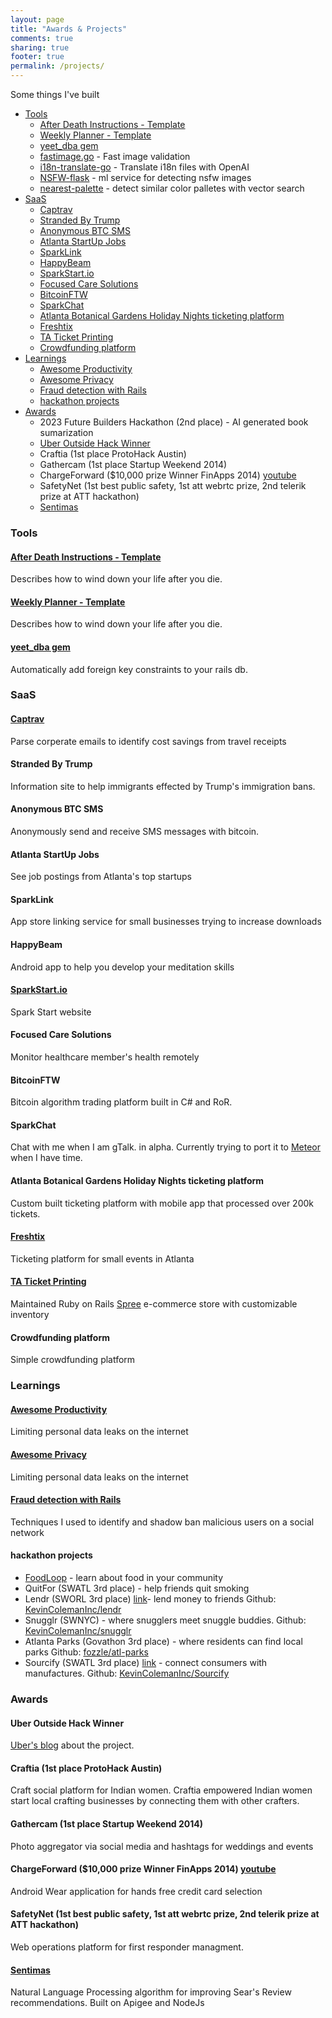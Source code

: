 ```yaml
---
layout: page
title: "Awards & Projects"
comments: true
sharing: true
footer: true
permalink: /projects/
---
```


Some things I've built

- [Tools](#tools)
  - [After Death Instructions - Template](https://docs.google.com/document/d/1OrhYPW4b8iNkg-TMNJNc8DtmHnjAISzW5mThY9s2zMg/edit)
  - [Weekly Planner - Template](https://docs.google.com/document/d/15ICuJOQh4TJAgQfCyq7mq4xQJOH-p6Omq3kPvV3hDiw/edit)
  - [yeet_dba gem](https://github.com/kevincolemaninc/yeet_dba)
  - [fastimage.go](https://github.com/KevinColemanInc/fastimage.go) - Fast image validation
  - [i18n-translate-go](https://github.com/KevinColemanInc/i18n-translate-go) - Translate i18n files with OpenAI
  - [NSFW-flask](https://github.com/KevinColemanInc/NSFW-FLASK) - ml service for detecting nsfw images
  - [nearest-palette](https://github.com/KevinColemanInc/nearest-palette) - detect similar color palletes with vector search
- [SaaS](#saas)
  - [Captrav](https://www.captrav.com)
  - [Stranded By Trump](#stranded-by-trump)
  - [Anonymous BTC SMS](#anonymous-btc-sms)
  - [Atlanta StartUp Jobs](#atlanta-startup-jobs)
  - [SparkLink](#sparklink)
  - [HappyBeam](#happybeam)
  - [SparkStart.io](https://www.sparkstart.io)
  - [Focused Care Solutions](#focused-care-solutions)
  - [BitcoinFTW](#bitcoinftw)
  - [SparkChat](#sparkchat)
  - [Atlanta Botanical Gardens Holiday Nights ticketing platform](#atlanta-botanical-gardens-holiday-nights-ticketing-platform)
  - [Freshtix](https://freshtix.com)
  - [TA Ticket Printing](https://taticketprinting.com)
  - [Crowdfunding platform](#crowdfunding-platform)
- [Learnings](#learnings)
  - [Awesome Productivity](https://github.com/KevinColemanInc/awesome-productivity)
  - [Awesome Privacy](https://github.com/KevinColemanInc/awesome-privacy)
  - [Fraud detection with Rails](/2019/02/07/fraud-detection.html)
  - [hackathon projects](#hackathon-projects)
- [Awards](#awards)
  - 2023 Future Builders Hackathon (2nd place) - AI generated book sumarization
  - [Uber Outside Hack Winner](#uber-outside-hack-winner)
  - Craftia (1st place ProtoHack Austin)
  - Gathercam (1st place Startup Weekend 2014)
  - ChargeForward ($10,000 prize Winner FinApps 2014) [youtube](https://www.youtube.com/watch?v=1y-D-5O2dcY)
  - SafetyNet (1st best public safety, 1st att webrtc prize, 2nd telerik prize at ATT hackathon)
  - [Sentimas](https://challengepost.com/software/sentimus-edegx)

### Tools

#### [After Death Instructions - Template](https://docs.google.com/document/d/1OrhYPW4b8iNkg-TMNJNc8DtmHnjAISzW5mThY9s2zMg/edit)

Describes how to wind down your life after you die.

#### [Weekly Planner - Template](https://docs.google.com/document/d/15ICuJOQh4TJAgQfCyq7mq4xQJOH-p6Omq3kPvV3hDiw/edit)

Describes how to wind down your life after you die.

#### [yeet_dba gem](https://github.com/kevincolemaninc/yeet_dba)

Automatically add foreign key constraints to your rails db.

### SaaS

#### [Captrav](https://www.captrav.com)

Parse corperate emails to identify cost savings from travel receipts

#### Stranded By Trump

Information site to help immigrants effected by Trump's immigration bans.

#### Anonymous BTC SMS

Anonymously send and receive SMS messages with bitcoin.

#### Atlanta StartUp Jobs

See job postings from Atlanta's top startups

#### SparkLink

App store linking service for small businesses trying to increase downloads

#### HappyBeam

Android app to help you develop your meditation skills

#### [SparkStart.io](https://www.sparkstart.io)

Spark Start website

#### Focused Care Solutions

Monitor healthcare member's health remotely

#### BitcoinFTW

Bitcoin algorithm trading platform built in C# and RoR.

#### SparkChat

Chat with me when I am gTalk. in alpha. Currently trying to port it to [Meteor](https://www.meteor.com/) when I have time.

#### Atlanta Botanical Gardens Holiday Nights ticketing platform

Custom built ticketing platform with mobile app that processed over 200k tickets.

#### [Freshtix](https://freshtix.com)

Ticketing platform for small events in Atlanta

#### [TA Ticket Printing](https://taticketprinting.com)

Maintained Ruby on Rails [Spree](https://spreecommerce.com/) e-commerce store with customizable inventory

#### Crowdfunding platform

Simple crowdfunding platform

### Learnings

#### [Awesome Productivity](https://github.com/KevinColemanInc/awesome-productivity)

Limiting personal data leaks on the internet

#### [Awesome Privacy](https://github.com/KevinColemanInc/awesome-privacy)

Limiting personal data leaks on the internet

#### [Fraud detection with Rails](/2019/02/07/fraud-detection.html)

Techniques I used to identify and shadow ban malicious users on a social network

#### hackathon projects

- [FoodLoop](/blog/2014/06/21/goodie-hack-number-2/) - learn about food in your community
- QuitFor (SWATL 3rd place) - help friends quit smoking
- Lendr (SWORL 3rd place) [link](https://lendrapp.herokuapp.com/)- lend money to friends Github: [KevinColemanInc/lendr](https://github.com/KevinColemanInc/lendr)
- Snugglr (SWNYC) - where snugglers meet snuggle buddies. Github: [KevinColemanInc/snugglr](https://github.com/KevinColemanInc/snugglr)
- Atlanta Parks (Govathon 3rd place) - where residents can find local parks Github: [fozzle/atl-parks](https://github.com/fozzle/atl-parks)
- Sourcify (SWATL 3rd place) [link](https://sourci.herokuapp.com/) - connect consumers with manufactures. Github: [KevinColemanInc/Sourcify](https://github.com/KevinColemanInc/Sourcify)

### Awards

#### Uber Outside Hack Winner

[Uber's blog](https://eng.uber.com/outside-hacks/) about the project.

#### Craftia (1st place ProtoHack Austin)

Craft social platform for Indian women. Craftia empowered Indian women start local crafting businesses by connecting them with other crafters.

#### Gathercam (1st place Startup Weekend 2014)

Photo aggregator via social media and hashtags for weddings and events

#### ChargeForward ($10,000 prize Winner FinApps 2014) [youtube](https://www.youtube.com/watch?v=1y-D-5O2dcY)

Android Wear application for hands free credit card selection

#### SafetyNet (1st best public safety, 1st att webrtc prize, 2nd telerik prize at ATT hackathon)

Web operations platform for first responder managment.

#### [Sentimas](https://challengepost.com/software/sentimus-edegx)

Natural Language Processing algorithm for improving Sear's Review recommendations.
Built on Apigee and NodeJs
